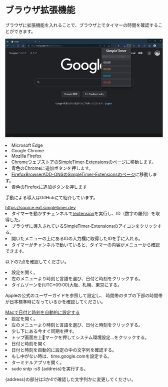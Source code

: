 # ブラウザ拡張機能
ブラウザに拡張機能を入れることで、ブラウザ上でタイマーの時間を確認することができます。

![img.png](img.png)

<procedure title="対応ブラウザ">
<list>
<li>Microsoft Edge</li>
<li>Google Chrome</li>
<li>Mozilla Firefox</li>
</list>
</procedure>

<procedure title="導入方法">

<procedure title="Chromeのウェブストアから 対象ブラウザ：Edge・Chrome"  collapsible="true">
<list type="decimal" start="1">
<li><a href="https://chromestore.ext.simpletimer.dev">ChromeウェブストアのSimpleTimer-Extensionsのページ</a>に移動します。</li>
<li>青色のChromeに追加ボタンを押します。</li>
</list>
</procedure>

<procedure title="FirefoxBrowserADD-ONSから 対象ブラウザ：Firefox"  collapsible="true">
<list type="decimal" start="1">
<li><a href="https://mozilla.ext.simpletimer.dev">FirefoxBrowserADD-ONSのSimpleTimer-Extensionsのページ</a>に移動します。</li>
<li>青色のFirefoxに追加ボタンを押します</li>
</list>
</procedure>

<procedure title="GitHubから手動で導入" collapsible="true">
<p>手動による導入はGitHubにて紹介しています。</p>
<deflist>
    <def title="JanMaki/SimpleTimer-Extensions">
        <a href="https://source.ext.simpletimer.dev">https://source.ext.simpletimer.dev</a>
    </def>
</deflist>
</procedure>

</procedure>

<procedure title="使用方法">
<list type="decimal" start="1">
<li>タイマーを動かすチェンネルで<a href="cmd_extension.md">/extension</a>を実行し、ID（数字の羅列）を取得した。</li>
<li>ブラウザに導入されているSimpleTimer-Extensionsのアイコンをクリックする。</li>
<li>開いたメニューの上にあるIDの入力欄に取得したIDを手に入れる。</li>
<li>タイマーがチャンネルで動いていると、タイマーの内容がメニューから確認できます。</li>
</list>
</procedure>

<procedure title="誤差が大きい時の対処法">
<p>以下の2点を確認してください。</p>

<procedure title="タイムゾーンを確認する" collapsible="true">
<procedure title="Windowsをお使いの場合" collapsible="true">
<list type="decimal" start="1">
<li>設定を開く。</li>
<li> 左のメニューより時刻と言語を選び、日付と時刻をクリックする。</li>
<li>タイムゾーンを(UTC+09:00)大阪、札幌、東京にする。</li>
</list>
</procedure>
<procedure title="Macをお使いの場合" collapsible="true">
<p>Appleの公式のユーザーガイドを参照して設定し、 時間帯のタブの下部の時間帯が日本標準時になっているかを確認してください。</p>
<deflist>
    <def title="Appleの公式のユーザーガイド">
        <a href="https://support.apple.com/ja-jp/guide/mac-help/mchlp2996/mac">Macで日付と時刻を自動的に設定する</a>
    </def>
</deflist>
</procedure>

</procedure>

<procedure title="タイムゾーンを確認する" collapsible="true">

<procedure title="Windowsをお使いの場合" collapsible="true">
<list type="decimal" start="1">
<li>設定を開く。</li>
<li>左のメニューより時刻と言語を選び、日付と時刻をクリックする。</li>
<li>少し下にある今すぐ同期を押す。</li>
</list>
</procedure>
<procedure title="Macをお使いの場合" collapsible="true">
<list type="decimal" start="1">
<li>トップ画面左上🍎マークを押してシステム環境設定…をクリックする。</li>
<li>日付と時刻を開く</li>
<li>日付と時刻を自動的に設定の中の文字列を確認する。</li>
<li>もし中がない時は、time.google.comを設定する。</li>
<li>ターミナルアプリを開く。</li>
<li>sudo sntp -sS {address}を実行する。</li>
</list>
<tip>
    <p>
        {address}の部分は3か4で確認した文字列かに変更してください。
    </p>
</tip>
</procedure>
</procedure>
</procedure>